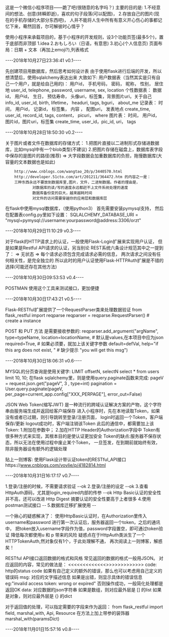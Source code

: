 这是一个微信小程序项目——跪了吧(很随意的名字吗？)
主要的目的是:
        1.不经意间的想法、创意(转瞬即逝)，喜欢的句子段落(可以配图)，
        2.存放自己的图片(现在的手机存储的大部分东西吧)，
人并不能将人生中所有有意义开心伤心的事都记忆下来，蓦然回首，尔可解彼时心情乎？

使用小程序来承载项目的，基于小程序的开发规则，设3个功能页签(最多5个)，置于底部而非顶部
        1.idea
        2.おもしろい（日语，有意思)
        3.初心(个人信息页)
        页面布局：日期 + 文本（再加上emoji?),列表格式

----2018年10月27日23:36:41 v0.1----

先创建项目用数据库，然后思考如何设计表
由于使用flask进行后端的开发，所以想清楚后，使用sqlalchemy表达出来
大致如下:
        用户数据表（当然其实是只有自己一个用户，就是给自己用的)：
                用户id， 手机号码，       密码，      昵称，    性别， 居住地
                user_id, telephone,  password,    username, sex, location
        个性数据表：
                数据id， 用户id，   生日，  预估寿命，  头像uri，标签集，背景图片uri，关于自己
                info_id, user_id, birth, lifetime， headuri, tags, bguri， about_me
        记录表：
                    时间，      用户id， 记录id， 标签集，  内容  ， 配图uri， 发表地点
                create_time, user_id, record_id, tags, content， picuri， where
        图片表：
                时间，     用户id，图片id，图片uri，标签集
                create_time, user_id，pic_id,  uri，   tags

----2018年10月28日18:50:30 v0.2----

关于图片或者文件在数据库的存储方式：
        1.把图片直接以二进制形式存储进数据库，比如mysql中有一个blob类型(不建议)
        2.把图片存储在磁盘上，数据库表字段中保存的是图片的路径(推荐)
        => 大字段数据会加重数据库的负担，拖慢数据库(大容量的文本数据也是如此)

        http://www.cnblogs.com/wangtao_20/p/3440570.html
        http://developer.51cto.com/art/201211/364472.htm 的内容之一是：
        三种东西永远不要放到数据库里,图片，文件，二进制数据。作者的理由是，
                对数据库的读/写的速度永远都赶不上文件系统处理的速度
                数据库备份变的巨大，越来越耗时间
                对文件的访问需要穿越你的应用层和数据库层

在flask中使用mysql数据库，（使用python3）
        首先需要安装pymysql支持，
        然后在配置表config.py里如下设置：
        SQLALCHEMY_DATABASE_URI = "mysql+pymysql://username:yourpassword@address:3306/orzt"
        
----2018年10月29日11:10:29 v0.3----

对于flask的HTTP请求上的认证，一般使用Flask-Login扩展来实现用户认证，
但是如果是Restful API请求的认证，另当别论
        REST系统六条设计规范其中之一提到了：
        => 无状态 => 每个请求必须包含完成请求必需的信息，
                两次请求之间没有任何相关性，是完全独立的
所以此时的用户认证使用Flask-HTTPAuth扩展是不错的选择(可能还存在其他方法)

----2018年10月30日09:53:53 v0.4----

POSTMAN 使用这个工具来测试接口，更加便捷

----2018年10月30日17:43:21 v0.5----

Flask-RESTful扩展提供了一个RequestParser类来处理数据验证
from flask_restful import reqparse
reqparser = reqparse.RequestParser() # create a instance

POST 和 PUT 方法 是需要接收参数的:
reqparser.add_argument("argName",
                        type=typeName,
                        location=locationName, # 默认是values,在本项目中应为json
                        required=True, # 如果必须要，就加上该关键字参数
                        default=defVal,
                        help="if this arg does not exist, " # 缺少提示
                        "you will get this msg")

----2018年10月30日18:06:31 v0.6----

MYSQL的分页查询是使用关键字: LIMIT offsetN, selectN
        select * from users limit 10, 10;
        在flask sqlalchemy里，则是使用query.paginate函数来完成:
                pageV = request.json.get("pageV", 3 , type=int)
                pagination = User.query.paginate(pageV, per_page=current_app.config["XXX_PERPAGE"], error_out=False)

JSON Web Token(缩写JWT) 是一种流行的跨域认证解决方案的产物，这个字符串由服务端生成并返回给客户端保存
进入小程序时，先在本地读取Token，如果没有或者已过期，则引导跳转至登录/注册页面，
        login时返回一个Token，客户端保存/更新
        logout成功时，客户端注销该Token
        此后的通信中，都需要加上该Token:
                1.附加在参数中；
                2.加在HTTP Header的Authorization字段中
Token有很多种方式来实现，其根本目的是使认证更加安全
Token的缺点:服务器不保存状态，所以无法在使用过程中废止某个Token，
一旦签发，在到期前就始终有效，除非服务器设有额外的逻辑处理

贴上一则博客: 使用Flask设计带认证token的RESTful_API接口https://www.cnblogs.com/vovlie/p/4182814.html

----2018年10月31日16:17:17 v0.7----

1.登录/注册的时候，不需要请求验证 --ok
2.登录/注册的设定 --ok
3.查看HttpAuth源码，尤其是login_required内部的传参 --ok
        Http Basic认证的安全性并不高，还可以改进
        Http Digest 摘要认证的安全性要高于上者很多
4.使用postman测试接口 --
5.数据库迁移扩展使用 --

一个揪心的疑惑解决了：
        使用HttpBasic认证时，在Authorization里传入username和password
        进行第一次认证后，服务器返回一个token，之后的通讯中，
        把token放入username字段作为值，password字段置空，即可通过token验证
        降低每次都使用u 和 p 带来的风险
        疑惑点在于HttpAuth类派生了一个HTTPTokenAuth,然对象仅有1个，于此处理解不通，
        再次阅读上一则博客，解惑矣！

RESTful API接口返回数据的格式和风格
        常见返回的数据的格式一般用JSON。
        对应返回的内容，常见的做法是：
        <<<<<<<<<<<<<>>>>>>>>>>>>>
        code:   http的status code 
                如果有自己定义的额外的错误，那么也可以考虑用自己定义的错误码
        msg:    对应的文字描述信息
                如果是出错，则显示具体的错误信息 eg:"invalid access token: wrong or expired"
                否则操作成功，一般简化处理都是返回OK
        data:
                对应数据的json字符串
                如果是数组，则对应最外层是 [] 的list
                如果是对象，则对应最外层是 {} 的dict

对于返回值的处理，可以指定需要的字段来作为返回：
        from flask_restful import field, marshal_with, Api, Resource
        在方法上加上带参的装饰器 marshal_with(paramsDict)

----2018年11月01日15:57:16 v0.8----



